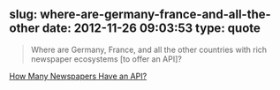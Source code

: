 slug: where-are-germany-france-and-all-the-other
date: 2012-11-26 09:03:53
type: quote
---

> Where are Germany, France, and all the other countries with rich newspaper ecosystems [to offer an API]?

[How Many Newspapers Have an API?](http://blog.programmableweb.com/2012/01/09/how-many-newspapers-have-an-api/)
